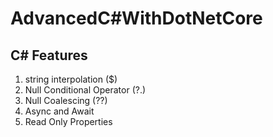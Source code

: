 # AdvancedC#WithDotNetCore

## C# Features
1. string interpolation ($)
2. Null Conditional Operator (?.)
3. Null Coalescing (??)
4. Async and Await
5. Read Only Properties
